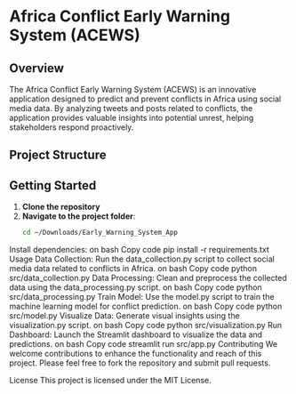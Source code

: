 # Africa Conflict Early Warning System (ACEWS)

## Overview

The Africa Conflict Early Warning System (ACEWS) is an innovative application designed to predict and prevent conflicts in Africa using social media data. By analyzing tweets and posts related to conflicts, the application provides valuable insights into potential unrest, helping stakeholders respond proactively.

## Project Structure


## Getting Started

1. **Clone the repository** 
2. **Navigate to the project folder**:
   ```bash
   cd ~/Downloads/Early_Warning_System_App
Install dependencies:
on bash
Copy code
pip install -r requirements.txt
Usage
Data Collection: Run the data_collection.py script to collect social media data related to conflicts in Africa.
on bash
Copy code
python src/data_collection.py
Data Processing: Clean and preprocess the collected data using the data_processing.py script.
on bash
Copy code
python src/data_processing.py
Train Model: Use the model.py script to train the machine learning model for conflict prediction.
on bash
Copy code
python src/model.py
Visualize Data: Generate visual insights using the visualization.py script.
on bash
Copy code
python src/visualization.py
Run Dashboard: Launch the Streamlit dashboard to visualize the data and predictions.
on bash
Copy code
streamlit run src/app.py
Contributing
We welcome contributions to enhance the functionality and reach of this project. Please feel free to fork the repository and submit pull requests.

License
This project is licensed under the MIT License.
   
